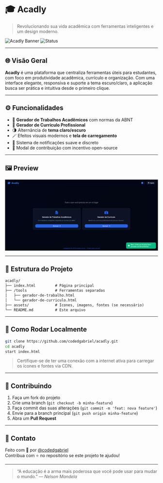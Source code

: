 
# 🎓 Acadly

> Revolucionando sua vida acadêmica com ferramentas inteligentes e um design moderno.

![Acadly Banner](https://img.shields.io/badge/Acadly-Open%20Source-blue?style=for-the-badge&logo=github)
![Status](https://img.shields.io/badge/status-em%20desenvolvimento-yellow?style=for-the-badge)

---

## 🌐 Visão Geral

**Acadly** é uma plataforma que centraliza ferramentas úteis para estudantes, com foco em produtividade acadêmica, currículo e organização. Com uma interface elegante, responsiva e suporte a tema escuro/claro, a aplicação busca ser prática e intuitiva desde o primeiro clique.

---

## ⚙️ Funcionalidades

- 📝 **Gerador de Trabalhos Acadêmicos** com normas da ABNT
- 📄 **Gerador de Currículo Profissional**
- 🌗 Alternância de **tema claro/escuro**
- 🪄 Efeitos visuais modernos e **tela de carregamento**
- 🔔 Sistema de notificações suave e discreto
- 💬 Modal de contribuição com incentivo open-source

---

## 🖼️ Preview

<p align="center">
  <img src="assets/preview.png" alt="Demonstração do Acadly" width="700"/>
</p>

---

## 📁 Estrutura do Projeto

```
acadly/
├── index.html         # Página principal
├── /tools             # Ferramentas separadas
│   ├── gerador-de-trabalho.html
│   └── gerador-de-curriculo.html
├── assets/            # Ícones, imagens, fontes (se necessário)
└── README.md          # Este arquivo
```

---

## 🚀 Como Rodar Localmente

```bash
git clone https://github.com/codedgabriel/acadly.git
cd acadly
start index.html
```

> Certifique-se de ter uma conexão com a internet ativa para carregar os ícones e fontes via CDN.

---

## 🤝 Contribuindo

1. Faça um fork do projeto
2. Crie uma branch (`git checkout -b minha-feature`)
3. Faça commit das suas alterações (`git commit -m 'feat: nova feature'`)
4. Envie para a branch principal (`git push origin minha-feature`)
5. Abra um **Pull Request**

---

## 📢 Contato

Feito com 💙 por [@codedgabriel](https://github.com/codedgabriel)  
Contribua com ⭐ no repositório se este projeto te ajudou!

---

> “A educação é a arma mais poderosa que você pode usar para mudar o mundo.” — *Nelson Mandela*
